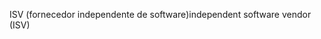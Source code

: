 <span data-ttu-id="20375-101">ISV (fornecedor independente de software)</span><span class="sxs-lookup"><span data-stu-id="20375-101">independent software vendor (ISV)</span></span>